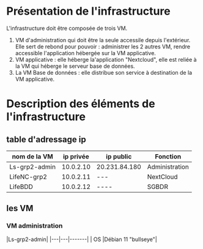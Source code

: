 

# Présentation de l'infrastructure  
L'infrastructure doit être composée de trois VM.  
1. VM d'administration qui doit être la seule accessile depuis l'extérieur.  
Elle sert de rebond pour pouvoir : administrer les 2 autres VM, rendre accessible l'application hébergée sur la VM applicative.
2. VM applicative : elle héberge la'application "Nextcloud", elle est reliée à la VM qui héberge le serveur base de données.
3. La VM Base de données : elle distribue son service à destination de la VM applicative.  

# Description des éléments de l'infrastructure  
  
  ## table d'adressage ip  
  |nom de la VM|ip privée|ip public| Fonction |
  |------------|---------|---------|----------|
  |Ls-grp2-admin| 10.0.2.10| 20.231.84.180 | Administration |
  |LifeNC-grp2 | 10.0.2.11 |  --- | NextCloud |
  |LifeBDD | 10.0.2.12 | ---- | SGBDR |
  
  
  ## les VM
  ### VM administration  
  |Ls-grp2-admin|
  |---|---|-------|
  | OS |Débian 11 "bullseye"|
    
